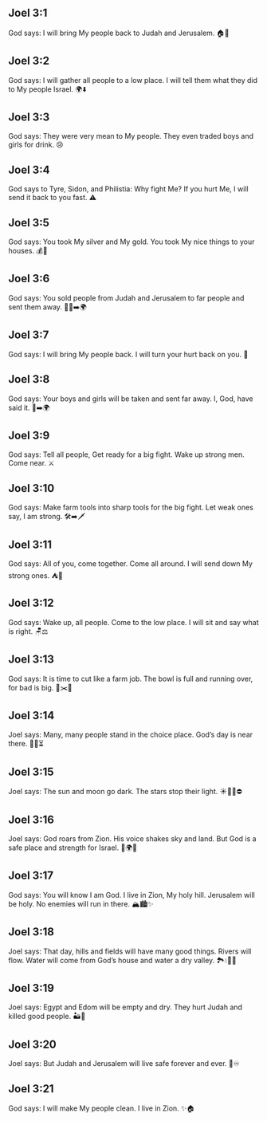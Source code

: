 ## Joel 3:1
God says: I will bring My people back to Judah and Jerusalem. 🏠💙
## Joel 3:2
God says: I will gather all people to a low place. I will tell them what they did to My people Israel. 🌍⬇️
## Joel 3:3
God says: They were very mean to My people. They even traded boys and girls for drink. 😢
## Joel 3:4
God says to Tyre, Sidon, and Philistia: Why fight Me? If you hurt Me, I will send it back to you fast. ⚠️
## Joel 3:5
God says: You took My silver and My gold. You took My nice things to your houses. 💰🏺
## Joel 3:6
God says: You sold people from Judah and Jerusalem to far people and sent them away. 🚶‍♂️➡️🌍
## Joel 3:7
God says: I will bring My people back. I will turn your hurt back on you. 🔄
## Joel 3:8
God says: Your boys and girls will be taken and sent far away. I, God, have said it. 🚸➡️🌍
## Joel 3:9
God says: Tell all people, Get ready for a big fight. Wake up strong men. Come near. ⚔️
## Joel 3:10
God says: Make farm tools into sharp tools for the big fight. Let weak ones say, I am strong. 🛠️➡️🗡️
## Joel 3:11
God says: All of you, come together. Come all around. I will send down My strong ones. ⛺🙏
## Joel 3:12
God says: Wake up, all people. Come to the low place. I will sit and say what is right. 🪑⚖️
## Joel 3:13
God says: It is time to cut like a farm job. The bowl is full and running over, for bad is big. 🌾✂️🍇
## Joel 3:14
Joel says: Many, many people stand in the choice place. God’s day is near there. 👥👥⏳
## Joel 3:15
Joel says: The sun and moon go dark. The stars stop their light. ☀️🌙✨⛔
## Joel 3:16
Joel says: God roars from Zion. His voice shakes sky and land. But God is a safe place and strength for Israel. 🦁🌍💪
## Joel 3:17
God says: You will know I am God. I live in Zion, My holy hill. Jerusalem will be holy. No enemies will run in there. 🏔️🏙️✨
## Joel 3:18
Joel says: That day, hills and fields will have many good things. Rivers will flow. Water will come from God’s house and water a dry valley. 🏞️💧🥛🍇
## Joel 3:19
Joel says: Egypt and Edom will be empty and dry. They hurt Judah and killed good people. 🏜️🚫
## Joel 3:20
Joel says: But Judah and Jerusalem will live safe forever and ever. 🏡♾️
## Joel 3:21
God says: I will make My people clean. I live in Zion. ✨🏠

